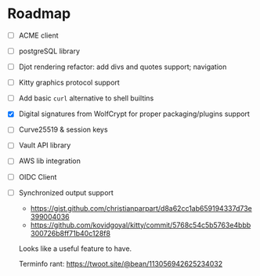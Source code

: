 # Roadmap

- [ ] ACME client
- [ ] postgreSQL library
- [ ] Djot rendering refactor: add divs and quotes support; navigation
- [ ] Kitty graphics protocol support
- [ ] Add basic `curl` alternative to shell builtins
- [x] Digital signatures from WolfCrypt for proper packaging/plugins support
- [ ] Curve25519 & session keys
- [ ] Vault API library
- [ ] AWS lib integration
- [ ] OIDC Client
- [ ] Synchronized output support

  * https://gist.github.com/christianparpart/d8a62cc1ab659194337d73e399004036
  * https://github.com/kovidgoyal/kitty/commit/5768c54c5b5763e4bbb300726b8ff71b40c128f8

  Looks like a useful feature to have.

  Terminfo rant: https://twoot.site/@bean/113056942625234032

